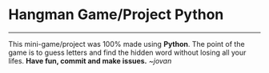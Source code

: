 # Hangman Game/Project Python 
***
This mini-game/project was 100% made using **Python**.
The point of the game is to guess letters and find the hidden word without losing all your lifes.
**Have fun, commit and make issues.**
*~jovan*
